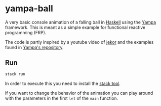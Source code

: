 # yampa-ball

A very basic console animation of a falling ball in
[Haskell](https://www.haskell.org/) using the
[Yampa](https://hackage.haskell.org/package/Yampa) framework. This is meant as
a simple example for functional reactive programming (FRP).

The code is partly inspired by a youtube video of
[jekor](https://www.youtube.com/watch?v=-IpE0CyHK7Q) and the examples found in
[Yampa's repository](https://github.com/ivanperez-keera/Yampa/tree/develop/examples).

## Run

```bash
stack run
```

In order to execute this you need to install the
[stack tool](https://docs.haskellstack.org/).

If you want to change the behavior of the animation you can play around with
the parameters in the first `let` of the `main` function.
